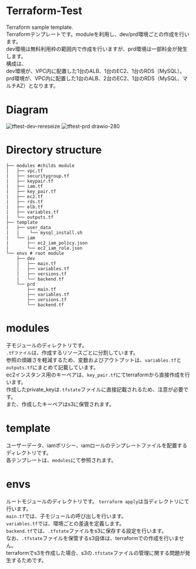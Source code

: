 # Terraform-Test
Terraform sample template.  
Terraformテンプレートです。moduleを利用し、dev/prd環境ごとの作成を行います。  
dev環境は無料利用枠の範囲内で作成を行いますが、prd環境は一部料金が発生します。  
構成は、  
dev環境が、VPC内に配置した1台のALB、1台のEC2、1台のRDS（MySQL）。  
prd環境が、VPC内に配置した1台のALB、2台のEC2、1台のRDS（MySQL、マルチAZ）となります。
# Diagram
![tftest-dev-rereseize](https://user-images.githubusercontent.com/91016271/154847962-c7b62707-2689-4290-8ba9-8c6c721ae445.png)
![tftest-prd drawio-280](https://user-images.githubusercontent.com/91016271/154848117-587eea57-c44c-496f-b6f7-d4ab3223eefc.png)

# Directory structure

```
├── modules #childs module
│   ├── vpc.tf
|   ├── securitygroup.tf
|   ├── keypair.tf 
|   ├── iam.tf
|   ├── key_pair.tf
|   ├── ec2.tf
|   ├── rds.tf
|   ├── elb.tf
|   ├── variables.tf
|   └── outputs.tf 
├── template 
|   ├── user_data
|   |    └── mysql_install.sh
|   └── iam
|       ├── ec2_iam_policy.json
|       └── ec2_iam_role.json
└── envs # root module
    ├── dev
    │   ├── main.tf
    │   ├── variables.tf
    |   ├── versions.tf
    |   └── backend.tf
    └── prd
        ├── main.tf
        ├── variables.tf
        ├── versions.tf
        └── backend.tf   
```

# modules
子モジュールのディレクトリです。   
`.tfファイル`は、作成するリソースごとに分割しています。  
参照の煩雑さを軽減するため、変数およびアウトプットは、`variables.tf`と`outputs.tf`にまとめて記載しています。  
ec2インスタンス用のキーペアは、`key_pair.tf`にてterraformから直接作成を行います。  
作成したprivate_keyは`.tfstate`ファイルに直接記載されるため、注意が必要です。  
また、作成したキーペアはs3に保管されます。

# template
ユーザーデータ、iamポリシー、iamロールのテンプレートファイルを配置するディレクトリです。  
各テンプレートは、`modules`にて参照されます。

# envs
ルートモジュールのディレクトリです。
`terraform apply`は当ディレクトリにて行います。  
`main.tf`では、子モジュールの呼び出しを行います。  
`variables.tf`では、環境ごとの差違を定義します。  
`backend.tf`では、`.tfstate`ファイルをs3に保存する設定を行います。  
なお、`.tfstate`ファイルを保管するs3自体は、terraformでの作成を行いません。  
terraformでs3を作成した場合、s3の`.tfstate`ファイルの管理に関する問題が発生するためです。
